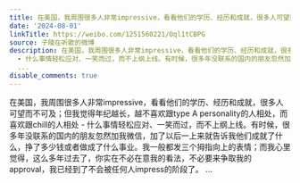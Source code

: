```yaml
---
title: 在美国，我周围很多人非常impressive，看看他们的学历、经历和成就，很多人可望而不可及；但我觉得年纪越长，越不喜欢跟type A personality的人相处，而喜欢跟ch...
date: '2024-08-01'
linkTitle: https://weibo.com/1251560221/Oql1tCBPG
source: 子陵在听歌的微博
description: 在美国，我周围很多人非常impressive，看看他们的学历、经历和成就，很多人可望而不可及；但我觉得年纪越长，越不喜欢跟type A personality的人相处，而喜欢跟chill的人相处
  - 什么事情轻松应对、一笑而过，而不上纲上线。有时候，很多年没联系的国内的朋友忽然加我微信，加了以后一上来就告诉我他们成就了什么，挣了多少钱或者做成了什么事业。我一般都发三个拇指向上的表情；而我心里觉得，这么多年过去了，你实在不必在意我的看法，不必要来争取我的approval，我已经到了不会被任何人impress的阶段了。
  ...
disable_comments: true
---
```

在美国，我周围很多人非常impressive，看看他们的学历、经历和成就，很多人可望而不可及；但我觉得年纪越长，越不喜欢跟type A personality的人相处，而喜欢跟chill的人相处 - 什么事情轻松应对、一笑而过，而不上纲上线。有时候，很多年没联系的国内的朋友忽然加我微信，加了以后一上来就告诉我他们成就了什么，挣了多少钱或者做成了什么事业。我一般都发三个拇指向上的表情；而我心里觉得，这么多年过去了，你实在不必在意我的看法，不必要来争取我的approval，我已经到了不会被任何人impress的阶段了。 ...
